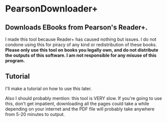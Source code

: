 # PearsonDownloader+
## Downloads EBooks from Pearson's Reader+.

I made this tool because Reader+ has caused nothing but issues.
I do not condone using this for piracy of any kind or redistribution of these books.
**Please only use this tool on books you legally own, and do not distribute the outputs of this software. I am not responsible for any misuse of this program.**

## Tutorial

I'll make a tutorial on how to use this later.

Also I should probably mention: this tool is VERY slow. If you're going to use this, don't get impatient, downloading all the pages could take a while depending on your internet and the PDF file will probably take anywhere from 5-20 minutes to output.
